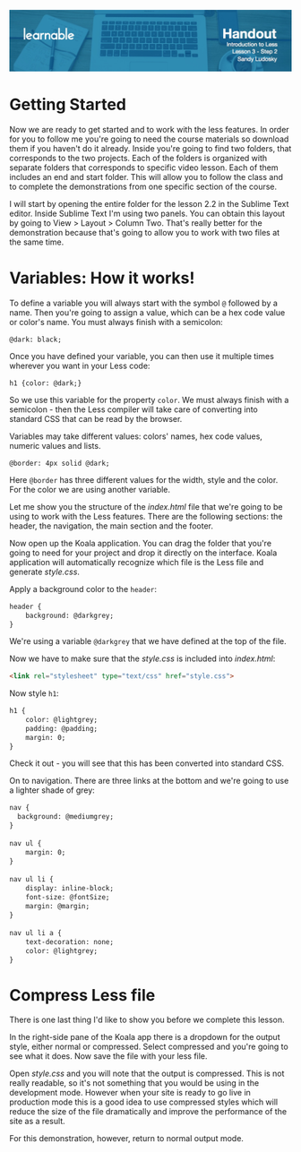 ![](headers/3-2.jpg)
# Getting Started

Now we are ready to get started and to work with the less features. In order for you to follow me you're going to need the course materials so download them if you haven't do it already. Inside you're going to find two folders, that corresponds to the two projects. Each of the folders is organized with separate folders that corresponds to specific video lesson. Each of them includes an end and start folder. This will allow you to follow the class and to complete the demonstrations from one specific section of the course.

I will start by opening the entire folder for the lesson 2.2 in the Sublime Text editor. Inside Sublime Text I'm using two panels. You can obtain this layout by going to View > Layout > Column Two. That's really better for the demonstration because that's going to allow you to work with two files at the same time.

# Variables: How it works!

To define a variable you will always start with the symbol `@` followed by a name. Then you're going to assign a value, which can be a hex code value or color's name. You must always finish with a semicolon:

```less
@dark: black;
```

Once you have defined your variable, you can then use it multiple times wherever you want in your Less code:

```less
h1 {color: @dark;}
```

So we use this variable for the property `color`. We must always finish with a semicolon - then the Less compiler will take care of converting into standard CSS that can be read by the browser.

Variables may take different values: colors' names, hex code values, numeric values and lists. 

```less
@border: 4px solid @dark;
```

Here `@border` has three different values for the width, style and the color. For the color we are using another variable.

Let me show you the structure of the *index.html* file that we're going to be using to work with the Less features. There are the following sections: the header, the navigation, the main section and the footer.

Now open up the Koala application. You can drag the folder that you're going to need for your project and drop it directly on the interface. Koala application will automatically recognize which file is the Less file and generate *style.css*.

Apply a background color to the `header`:

```less
header {
	background: @darkgrey;
}
```

We're using a variable `@darkgrey` that we have defined at the top of the file.

Now we have to make sure that the *style.css* is included into *index.html*:

```html
<link rel="stylesheet" type="text/css" href="style.css">
```

Now style `h1`:

```less
h1 {
	color: @lightgrey;
	padding: @padding;
	margin: 0;
}
```

Check it out - you will see that this has been converted into standard CSS.

On to navigation. There are three links at the bottom and we're going to use a lighter shade of grey:

```less
nav {
  background: @mediumgrey; 
}

nav ul {
	margin: 0;
}

nav ul li {
	display: inline-block;
	font-size: @fontSize;
	margin: @margin;
}

nav ul li a {
	text-decoration: none;
	color: @lightgrey;
}
```

# Compress Less file

There is one last thing I'd like to show you before we complete this lesson.

In the right-side pane of the Koala app there is a dropdown for the output style, either normal or compressed. Select compressed and you're going to see what it does. Now save the file with your less file.

Open *style.css* and you will note that the output is compressed. This is not really readable, so it's not something that you would be using in the development mode. However when your site is ready to go live in production mode this is a good idea to use compressed styles which will reduce the size of the file dramatically and improve the performance of the site as a result.

For this demonstration, however, return to normal output mode.